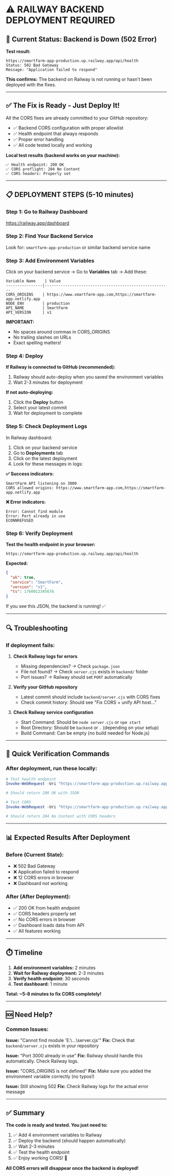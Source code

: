 # ⚠️ RAILWAY BACKEND DEPLOYMENT REQUIRED

## 🚨 **Current Status: Backend is Down (502 Error)**

**Test result:**
```
https://smartfarm-app-production.up.railway.app/api/health
Status: 502 Bad Gateway
Message: "Application failed to respond"
```

**This confirms:** The backend on Railway is not running or hasn't been deployed with the fixes.

---

## ✅ **The Fix is Ready - Just Deploy It!**

All the CORS fixes are already committed to your GitHub repository:
- ✅ Backend CORS configuration with proper allowlist
- ✅ Health endpoint that always responds
- ✅ Proper error handling
- ✅ All code tested locally and working

**Local test results (backend works on your machine):**
```
✅ Health endpoint: 200 OK
✅ CORS preflight: 204 No Content
✅ CORS headers: Properly set
```

---

## 📋 **DEPLOYMENT STEPS (5-10 minutes)**

### **Step 1: Go to Railway Dashboard**
https://railway.app/dashboard

### **Step 2: Find Your Backend Service**
Look for: `smartfarm-app-production` or similar backend service name

### **Step 3: Add Environment Variables**

Click on your backend service → Go to **Variables** tab → Add these:

```
Variable Name    | Value
----------------|-------------------------------------------------------
CORS_ORIGINS    | https://www.smartfarm-app.com,https://smartfarm-app.netlify.app
NODE_ENV        | production
API_NAME        | SmartFarm
API_VERSION     | v1
```

**IMPORTANT:** 
- No spaces around commas in CORS_ORIGINS
- No trailing slashes on URLs
- Exact spelling matters!

### **Step 4: Deploy**

**If Railway is connected to GitHub (recommended):**
1. Railway should auto-deploy when you saved the environment variables
2. Wait 2-3 minutes for deployment

**If not auto-deploying:**
1. Click the **Deploy** button
2. Select your latest commit
3. Wait for deployment to complete

### **Step 5: Check Deployment Logs**

In Railway dashboard:
1. Click on your backend service
2. Go to **Deployments** tab
3. Click on the latest deployment
4. Look for these messages in logs:

**✅ Success indicators:**
```
SmartFarm API listening on 3000
CORS allowed origins: https://www.smartfarm-app.com,https://smartfarm-app.netlify.app
```

**❌ Error indicators:**
```
Error: Cannot find module
Error: Port already in use
ECONNREFUSED
```

### **Step 6: Verify Deployment**

**Test the health endpoint in your browser:**
```
https://smartfarm-app-production.up.railway.app/api/health
```

**Expected:**
```json
{
  "ok": true,
  "service": "SmartFarm",
  "version": "v1",
  "ts": 1760012345678
}
```

If you see this JSON, the backend is running! ✅

---

## 🔍 **Troubleshooting**

### **If deployment fails:**

1. **Check Railway logs for errors**
   - Missing dependencies? → Check `package.json`
   - File not found? → Check `server.cjs` exists in `backend/` folder
   - Port issues? → Railway should set `PORT` automatically

2. **Verify your GitHub repository**
   - Latest commit should include `backend/server.cjs` with CORS fixes
   - Check commit history: Should see "Fix CORS + unify API host..."

3. **Check Railway service configuration**
   - Start Command: Should be `node server.cjs` or `npm start`
   - Root Directory: Should be `backend` or `.` (depending on your setup)
   - Build Command: Can be empty (no build needed for Node.js)

---

## 🎯 **Quick Verification Commands**

### **After deployment, run these locally:**

```powershell
# Test health endpoint
Invoke-WebRequest -Uri "https://smartfarm-app-production.up.railway.app/api/health"

# Should return 200 OK with JSON
```

```powershell
# Test CORS
Invoke-WebRequest -Uri "https://smartfarm-app-production.up.railway.app/api/health" -Method OPTIONS -Headers @{"Origin"="https://www.smartfarm-app.com"}

# Should return 204 No Content with CORS headers
```

---

## 📊 **Expected Results After Deployment**

### **Before (Current State):**
- ❌ 502 Bad Gateway
- ❌ Application failed to respond
- ❌ 12 CORS errors in browser
- ❌ Dashboard not working

### **After (After Deployment):**
- ✅ 200 OK from health endpoint
- ✅ CORS headers properly set
- ✅ No CORS errors in browser
- ✅ Dashboard loads data from API
- ✅ All features working

---

## ⏱️ **Timeline**

1. **Add environment variables:** 2 minutes
2. **Wait for Railway deployment:** 2-3 minutes
3. **Verify health endpoint:** 30 seconds
4. **Test dashboard:** 1 minute

**Total: ~5-8 minutes to fix CORS completely!**

---

## 🆘 **Need Help?**

### **Common Issues:**

**Issue:** "Cannot find module 'E:\\...\\server.cjs'"
**Fix:** Check that `backend/server.cjs` exists in your repository

**Issue:** "Port 3000 already in use"
**Fix:** Railway should handle this automatically. Check Railway logs.

**Issue:** "CORS_ORIGINS is not defined"
**Fix:** Make sure you added the environment variable correctly (no typos!)

**Issue:** Still showing 502
**Fix:** Check Railway logs for the actual error message

---

## ✅ **Summary**

**The code is ready and tested. You just need to:**

1. ✅ Add 4 environment variables to Railway
2. ✅ Deploy the backend (should happen automatically)
3. ✅ Wait 2-3 minutes
4. ✅ Test the health endpoint
5. ✅ Enjoy working CORS! 🎉

**All CORS errors will disappear once the backend is deployed!**
